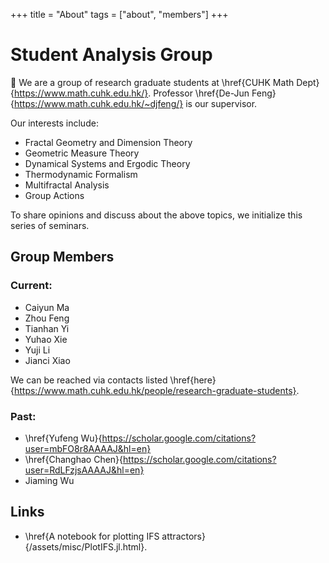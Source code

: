 +++
title = "About"
tags = ["about", "members"]
+++

# Student Analysis Group
👋 We are a group of research graduate students at \href{CUHK Math Dept}{https://www.math.cuhk.edu.hk/}. Professor \href{De-Jun Feng}{https://www.math.cuhk.edu.hk/~djfeng/} is our supervisor.

Our interests include:
- Fractal Geometry and Dimension Theory
- Geometric Measure Theory
- Dynamical Systems and Ergodic Theory
- Thermodynamic Formalism
- Multifractal Analysis
- Group Actions

To share opinions and discuss about the above topics, we initialize this series of seminars.

## Group Members
### Current:
- Caiyun Ma
- Zhou Feng
- Tianhan Yi
- Yuhao Xie
- Yuji Li
- Jianci Xiao
  
We can be reached via contacts listed \href{here}{https://www.math.cuhk.edu.hk/people/research-graduate-students}.

### Past:
- \href{Yufeng Wu}{https://scholar.google.com/citations?user=mbFO8r8AAAAJ&hl=en}
- \href{Changhao Chen}{https://scholar.google.com/citations?user=RdLFzjsAAAAJ&hl=en}
- Jiaming Wu

## Links
- \href{A notebook for plotting IFS attractors}{/assets/misc/PlotIFS.jl.html}.
